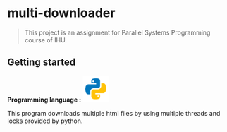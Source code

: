 # multi-downloader

>This project is an assignment for Parallel Systems Programming course of IHU.

## Getting started

**Programming language :**
<img src=".idea/python.svg"  width="60" height="60" />

This program downloads multiple html files by using multiple threads and locks provided by python.




